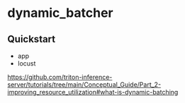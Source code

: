 # dynamic_batcher

## Quickstart

* app
* locust



https://github.com/triton-inference-server/tutorials/tree/main/Conceptual_Guide/Part_2-improving_resource_utilization#what-is-dynamic-batching
